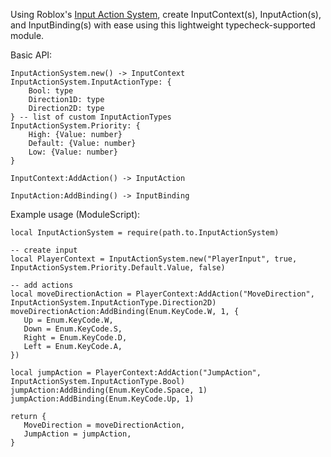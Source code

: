 Using Roblox's [Input Action System](https://devforum.roblox.com/t/studio-beta-new-input-action-system/3656214), create InputContext(s), InputAction(s), and InputBinding(s) with ease using this lightweight typecheck-supported module.

Basic API:
```luau
InputActionSystem.new() -> InputContext
InputActionSystem.InputActionType: {
	Bool: type
	Direction1D: type
	Direction2D: type
} -- list of custom InputActionTypes
InputActionSystem.Priority: {
	High: {Value: number}
	Default: {Value: number}
	Low: {Value: number}
}

InputContext:AddAction() -> InputAction

InputAction:AddBinding() -> InputBinding
```

 Example usage (ModuleScript):
 ```luau
local InputActionSystem = require(path.to.InputActionSystem)
	
-- create input
local PlayerContext = InputActionSystem.new("PlayerInput", true, InputActionSystem.Priority.Default.Value, false)

-- add actions
local moveDirectionAction = PlayerContext:AddAction("MoveDirection", InputActionSystem.InputActionType.Direction2D)
moveDirectionAction:AddBinding(Enum.KeyCode.W, 1, {
	Up = Enum.KeyCode.W,
	Down = Enum.KeyCode.S,
	Right = Enum.KeyCode.D,
	Left = Enum.KeyCode.A,
})

local jumpAction = PlayerContext:AddAction("JumpAction", InputActionSystem.InputActionType.Bool)
jumpAction:AddBinding(Enum.KeyCode.Space, 1)
jumpAction:AddBinding(Enum.KeyCode.Up, 1)

return {
	MoveDirection = moveDirectionAction,
	JumpAction = jumpAction,
}
```
